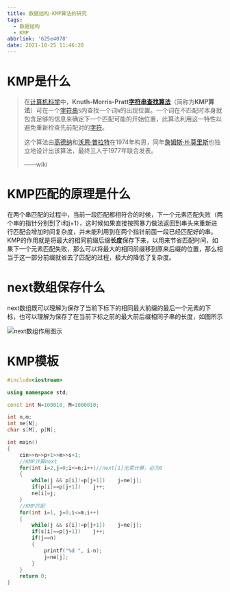 ```yaml
---
title: 数据结构-KMP算法的研究
tags:
  - 数据结构
  - KMP
abbrlink: '625e4078'
date: 2021-10-25 11:46:20
---
```


# KMP是什么

>在[计算机科学](https://zh.wikipedia.org/wiki/计算机科学)中，**Knuth-Morris-Pratt[字符串查找算法](https://zh.wikipedia.org/wiki/字符串查找算法)**（简称为**KMP算法**）可在一个[字符串](https://zh.wikipedia.org/wiki/字符串)`S`内查找一个词`W`的出现位置。一个词在不匹配时本身就包含足够的信息来确定下一个匹配可能的开始位置，此算法利用这一特性以避免重新检查先前配对的[字符](https://zh.wikipedia.org/wiki/字符)。
>
>这个算法由[高德纳](https://zh.wikipedia.org/wiki/高德纳)和[沃恩·普拉特](https://zh.wikipedia.org/w/index.php?title=沃恩·普拉特&action=edit&redlink=1)在1974年构思，同年[詹姆斯·H·莫里斯](https://zh.wikipedia.org/w/index.php?title=詹姆斯·H·莫里斯&action=edit&redlink=1)也独立地设计出该算法，最终三人于1977年联合发表。
>
>——wiki

# KMP匹配的原理是什么

在两个串匹配的过程中，当前一段匹配都相符合的时候，下一个元素匹配失败（两个串的指针分别到了i和j+1），这时候如果直接按照暴力做法返回到串头来重新进行匹配会增加时间复杂度，并未能利用到在两个指针前面一段已经匹配好的串。KMP的作用就是将最大的相同前缀后缀**长度**保存下来，以用来节省匹配时间，如果下一个元素匹配失败，那么可以将最大的相同前缀移到原来后缀的位置，那么相当于这一部分前缀就省去了匹配的过程，极大的降低了复杂度。

# next数组保存什么

next数组既可以理解为保存了当前下标下的相同最大前缀的最后一个元素的下标，也可以理解为保存了在当前下标之前的最大前后缀相同子串的长度，如图所示

![next数组作用图示](http://image.0error.net/202202101149737.png)

# KMP模板

```c++
#include<iostream>

using namespace std;

const int N=100010, M=1000010;

int n,m;
int ne[N];
char s[M], p[N];

int main()
{
    cin>>n>>p+1>>m>>s+1;
    //KMP计算next
    for(int i=2,j=0;i<=n;i++)//next[1]无需计算，必为0
    {
        while(j && p[i]!=p[j+1])    j=ne[j];
        if(p[i]==p[j+1])    j++;
        ne[i]=j;
    }
    //KMP匹配
    for(int i=1, j=0;i<=m;i++)
    {
        while(j && s[i]!=p[j+1])    j=ne[j];
        if(s[i]==p[j+1])    j++;
        if(j==n)
        {
            printf("%d ", i-n);
            j=ne[j];
        }
    }
    return 0;
}
```



